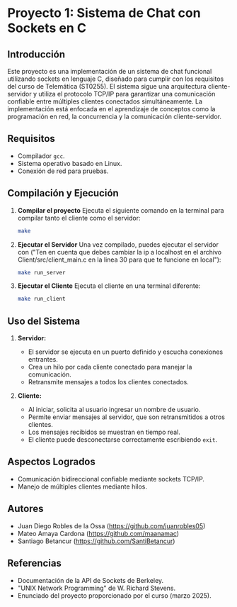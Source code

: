 # Proyecto 1: Sistema de Chat con Sockets en C

## Introducción
Este proyecto es una implementación de un sistema de chat funcional utilizando sockets en lenguaje C, diseñado para cumplir con los requisitos del curso de Telemática (ST0255). El sistema sigue una arquitectura cliente-servidor y utiliza el protocolo TCP/IP para garantizar una comunicación confiable entre múltiples clientes conectados simultáneamente. La implementación está enfocada en el aprendizaje de conceptos como la programación en red, la concurrencia y la comunicación cliente-servidor.

## Requisitos
- Compilador `gcc`.
- Sistema operativo basado en Linux.
- Conexión de red para pruebas.

## Compilación y Ejecución

1. **Compilar el proyecto**
   Ejecuta el siguiente comando en la terminal para compilar tanto el cliente como el servidor:
   ```bash
   make
   ```

2. **Ejecutar el Servidor**
   Una vez compilado, puedes ejecutar el servidor con ("Ten en cuenta que debes cambiar la ip a localhost en el archivo Client/src/client_main.c en la linea 30 para que te funcione en local"):
   ```bash
   make run_server
   ```

3. **Ejecutar el Cliente**
   Ejecuta el cliente en una terminal diferente:
   ```bash
   make run_client
   ```

## Uso del Sistema

1. **Servidor:**
   - El servidor se ejecuta en un puerto definido y escucha conexiones entrantes.
   - Crea un hilo por cada cliente conectado para manejar la comunicación.
   - Retransmite mensajes a todos los clientes conectados.

2. **Cliente:**
   - Al iniciar, solicita al usuario ingresar un nombre de usuario.
   - Permite enviar mensajes al servidor, que son retransmitidos a otros clientes.
   - Los mensajes recibidos se muestran en tiempo real.
   - El cliente puede desconectarse correctamente escribiendo `exit`.

## Aspectos Logrados
- Comunicación bidireccional confiable mediante sockets TCP/IP.
- Manejo de múltiples clientes mediante hilos.

## Autores
- Juan Diego Robles de la Ossa (https://github.com/juanrobles05)
- Mateo Amaya Cardona (https://github.com/maanamac)
- Santiago Betancur (https://github.com/SantiBetancur)

## Referencias
- Documentación de la API de Sockets de Berkeley.
- "UNIX Network Programming" de W. Richard Stevens.
- Enunciado del proyecto proporcionado por el curso (marzo 2025).